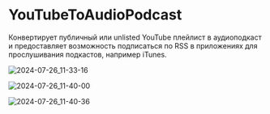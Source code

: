 # YouTubeToAudioPodcast
Конвертирует публичный или unlisted YouTube плейлист в аудиоподкаст и предоставляет возможность подписаться по RSS в приложениях для прослушивания подкастов, например iTunes.

![2024-07-26_11-33-16](https://github.com/user-attachments/assets/f6d85e27-410f-4613-b43c-9b02c463c090)

![2024-07-26_11-40-00](https://github.com/user-attachments/assets/c8f964a1-f956-41e7-aaf5-95470b9057f6)

![2024-07-26_11-40-36](https://github.com/user-attachments/assets/cb5dc176-3c4a-4af7-99c6-834770222700)


